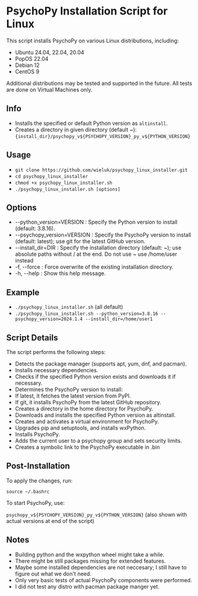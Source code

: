 # PsychoPy Installation Script for Linux

This script installs PsychoPy on various Linux distributions, including:

- Ubuntu 24.04, 22.04, 20.04
- PopOS 22.04
- Debian 12
- CentOS 9

Additional distributions may be tested and supported in the future.
All tests are done on Virtual Machines only.

## Info

- Installs the specified or default Python version as `altinstall`.
- Creates a directory in given directory (default ~):
  `{install_dir}/psychopy_v${PSYCHOPY_VERSION}_py_v${PYTHON_VERSION}`

## Usage

- `git clone https://github.com/wieluk/psychopy_linux_installer.git`
- `cd psychopy_linux_installer`
- ``chmod +x psychopy_linux_installer.sh``
- `./psychopy_linux_installer.sh [options] `

## Options

- --python_version=VERSION : Specify the Python version to install (default: 3.8.16).
- --psychopy_version=VERSION : Specify the PsychoPy version to install (default: latest); use git for the latest GitHub version.
- --install_dir=DIR : Specify the installation directory (default: ~); use absolute paths without / at the end. Do not use ~ use /home/user instead
- -f, --force : Force overwrite of the existing installation directory.
- -h, --help : Show this help message.

## Example

- `./psychopy_linux_installer.sh` (all default)
- `./psychopy_linux_installer.sh --python_version=3.8.16 --psychopy_version=2024.1.4 --install_dir=/home/user1`

## Script Details

The script performs the following steps:

- Detects the package manager (supports apt, yum, dnf, and pacman).
- Installs necessary dependencies.
- Checks if the specified Python version exists and downloads it if necessary.
- Determines the PsychoPy version to install:
- If latest, it fetches the latest version from PyPI.
- If git, it installs PsychoPy from the latest GitHub repository.
- Creates a directory in the home directory for PsychoPy.
- Downloads and installs the specified Python version as altinstall.
- Creates and activates a virtual environment for PsychoPy.
- Upgrades pip and setuptools, and installs wxPython.
- Installs PsychoPy.
- Adds the current user to a psychopy group and sets security limits.
- Creates a symbolic link to the PsychoPy executable in .bin

## Post-Installation

To apply the changes, run:

`source ~/.bashrc`

To start PsychoPy, use:

`psychopy_v${PSYCHOPY_VERSION}_py_v${PYTHON_VERSION}` (also shown with actual versions at end of the script)

## Notes

- Building python and the wxpython wheel might take a while.
- There might be still packages missing for extended features.
- Maybe some installed dependencies are not neccesary; I still have to figure out what we don't need.
- Only very basic tests of actual PsychoPy components were performed.
- I did not test any distro with pacman package manger yet.
